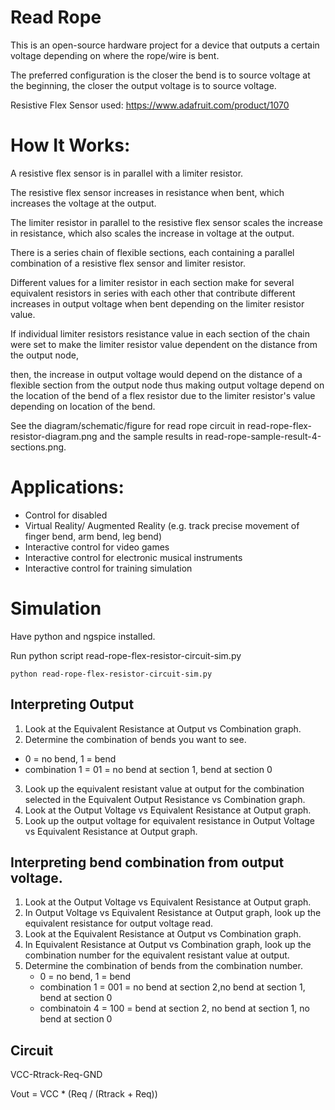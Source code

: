# Read Rope 

This is an open-source hardware project for a device that outputs a certain voltage depending on where the rope/wire is bent.

The preferred configuration is the closer the bend is to source voltage at the beginning, the closer the output voltage is to source voltage.

Resistive Flex Sensor used: https://www.adafruit.com/product/1070

# How It Works:

A resistive flex sensor is in parallel with a limiter resistor.

The resistive flex sensor increases in resistance when bent, which increases the voltage at the output.

The limiter resistor in parallel to the resistive flex sensor scales the increase in resistance, which also scales the increase in voltage at the output.


There is a series chain of flexible sections, each containing a parallel combination of a resistive flex sensor and limiter resistor.


Different values for a limiter resistor in each section make for several equivalent resistors in series with each other
that contribute different increases in output voltage when bent depending on the limiter resistor value.

If individual limiter resistors resistance value in each section of the chain were set to make 
the limiter resistor value dependent on the distance from the output node,

then, the increase in output voltage would depend on the distance of a flexible section from the output node
thus making output voltage depend on the location of the bend of a flex resistor due to the limiter resistor's 
value depending on location of the bend.

See the diagram/schematic/figure for read rope circuit in read-rope-flex-resistor-diagram.png 
and the sample results in read-rope-sample-result-4-sections.png.


# Applications:
 - Control for disabled 
 - Virtual Reality/ Augmented Reality (e.g. track precise movement of finger bend, arm bend, leg bend)
 - Interactive control for video games
 - Interactive control for electronic musical instruments
 - Interactive control for training simulation

# Simulation

Have python and ngspice installed.

Run python script read-rope-flex-resistor-circuit-sim.py

    python read-rope-flex-resistor-circuit-sim.py

## Interpreting Output
  
1. Look at the Equivalent Resistance at Output vs Combination graph.
2. Determine the combination of bends you want to see.
 - 0 = no bend, 1 = bend
 - combination 1 = 01 = no bend at section 1, bend at section 0
3. Look up the equivalent resistant value at output for the combination selected in the Equivalent Output Resistance vs Combination graph.
4. Look at the Output Voltage vs Equivalent Resistance at Output graph.
5. Look up the output voltage for equivalent resistance in Output Voltage vs Equivalent Resistance at Output graph.
  
## Interpreting bend combination from output voltage.

1. Look at the Output Voltage vs Equivalent Resistance at Output graph.
2. In Output Voltage vs Equivalent Resistance at Output graph, look up the equivalent resistance for output voltage read.
3. Look at the Equivalent Resistance at Output vs Combination graph.
4. In Equivalent Resistance at Output vs Combination graph, look up the combination number for the equivalent resistant value at output.
5. Determine the combination of bends from the combination number.
	- 0 = no bend, 1 = bend
	- combination 1 = 001 = no bend at section 2,no bend at section 1, bend at section 0
	- combinatoin 4 = 100 = bend at section 2, no bend at section 1, no bend at section 0
  
## Circuit

VCC-Rtrack-Req-GND
 
Vout = VCC * (Req / (Rtrack + Req))
